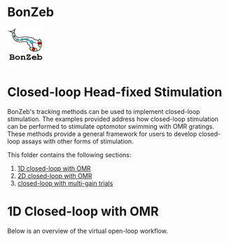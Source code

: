 # BonZeb
![](../../Resources/BonZeb_Logo.png)

# Closed-loop Head-fixed Stimulation
BonZeb's tracking methods can be used to implement closed-loop stimulation.
The examples provided address how closed-loop stimulation can be performed to stimulate optomotor swimming with OMR gratings.
These methods provide a general framework for users to develop closed-loop assays with other forms of stimulation. 

This folder contains the following sections:
1. [1D closed-loop with OMR](#1D-closed-loop-with-OMR)
2. [2D closed-loop with OMR](#2D-closed-loop-with-OMR)
3. [closed-loop with multi-gain trials](#closed-loop-with-multi-gain-trials)

# 1D Closed-loop with OMR
Below is an overview of the virtual open-loop workflow.
